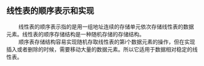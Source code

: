 ## 线性表的顺序表示和实现  
&emsp;&emsp; 线性表的顺序表示指的是用一组地址连续的存储单元依次存储线性表的数据元素。线性表的顺序存储结构是一种随机存储的存储结构。  
&emsp;&emsp; 顺序表存储结构容易实现随机存取线性表的第i个数据元素的操作，但在实现插入或者删除的时候，需要移动大量的数据元素。所以它适用于数据相对稳定的线性表。  





